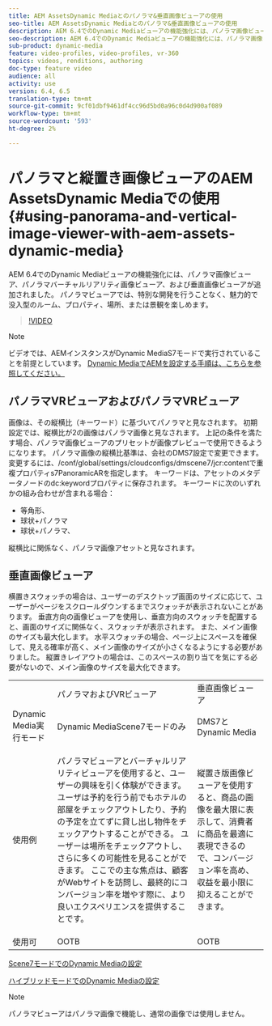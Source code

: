 ```yaml
---
title: AEM AssetsDynamic Mediaとのパノラマ&垂直画像ビューアの使用
seo-title: AEM AssetsDynamic Mediaとのパノラマ&垂直画像ビューアの使用
description: AEM 6.4でのDynamic Mediaビューアの機能強化には、パノラマ画像ビューア、パノラマバーチャルリアリティ画像ビューア、および垂直画像ビューアが追加されました。 パノラマビューアでは、特別な開発を行うことなく、魅力的で没入型のルーム、プロパティ、場所、または景観を楽しめます。
seo-description: AEM 6.4でのDynamic Mediaビューアの機能強化には、パノラマ画像ビューア、パノラマバーチャルリアリティ画像ビューア、および垂直画像ビューアが追加されました。 パノラマビューアでは、特別な開発を行うことなく、魅力的で没入型のルーム、プロパティ、場所、または景観を楽しめます。
sub-product: dynamic-media
feature: video-profiles, video-profiles, vr-360
topics: videos, renditions, authoring
doc-type: feature video
audience: all
activity: use
version: 6.4, 6.5
translation-type: tm+mt
source-git-commit: 9cf01dbf9461df4cc96d5bd0a96c0d4d900af089
workflow-type: tm+mt
source-wordcount: '593'
ht-degree: 2%

---
```



# パノラマと縦置き画像ビューアのAEM AssetsDynamic Mediaでの使用{#using-panorama-and-vertical-image-viewer-with-aem-assets-dynamic-media}

AEM 6.4でのDynamic Mediaビューアの機能強化には、パノラマ画像ビューア、パノラマバーチャルリアリティ画像ビューア、および垂直画像ビューアが追加されました。 パノラマビューアでは、特別な開発を行うことなく、魅力的で没入型のルーム、プロパティ、場所、または景観を楽しめます。

>[!VIDEO](https://video.tv.adobe.com/v/24156/?quality=9&learn=on)

>[!NOTE]
>
>ビデオでは、AEMインスタンスがDynamic MediaS7モードで実行されていることを前提としています。 [Dynamic MediaでAEMを設定する手順は、こちらを参照してください。](https://helpx.adobe.com/experience-manager/6-3/assets/using/config-dynamic-fp-14410.html)

## パノラマVRビューアおよびパノラマVRビューア

画像は、その縦横比（キーワード）に基づいてパノラマと見なされます。 初期設定では、縦横比が2の画像はパノラマ画像と見なされます。 上記の条件を満たす場合、パノラマ画像ビューアのプリセットが画像プレビューで使用できるようになります。 パノラマ画像の縦横比基準は、会社のDMS7設定で変更できます。変更するには、/conf/global/settings/cloudconfigs/dmscene7/jcr:contentで重複プロパティs7PanoramicARを指定します。 キーワードは、アセットのメタデータノードのdc:keywordプロパティに保存されます。 キーワードに次のいずれかの組み合わせが含まれる場合：

* 等角形、
* 球状+パノラマ
* 球状+パノラマ、

縦横比に関係なく、パノラマ画像アセットと見なされます。

## 垂直画像ビューア

横置きスウォッチの場合は、ユーザーのデスクトップ画面のサイズに応じて、ユーザーがページをスクロールダウンするまでスウォッチが表示されないことがあります。 垂直方向の画像ビューアを使用し、垂直方向のスウォッチを配置すると、画面のサイズに関係なく、スウォッチが表示されます。 また、メイン画像のサイズも最大化します。 水平スウォッチの場合、ページ上にスペースを確保して、見える確率が高く、メイン画像のサイズが小さくなるようにする必要がありました。 縦置きレイアウトの場合は、このスペースの割り当てを気にする必要がないので、メイン画像のサイズを最大化できます。

<table> 
 <tbody>
  <tr>
   <td> </td>
   <td>パノラマおよびVRビューア</td>
   <td>垂直画像ビューア</td>
  </tr>
  <tr>
   <td>Dynamic Media実行モード</td>
   <td>Dynamic MediaScene7モードのみ</td>
   <td>DMS7とDynamic Media</td>
  </tr>
  <tr>
   <td>使用例</td>
   <td><p>パノラマビューアとバーチャルリアリティビューアを使用すると、ユーザーの興味を引く体験ができます。 ユーザは予約を行う前でもホテルの部屋をチェックアウトしたり、予約の予定を立てずに貸し出し物件をチェックアウトすることができる。 ユーザーは場所をチェックアウトし、さらに多くの可能性を見ることができます。 ここでの主な焦点は、顧客がWebサイトを訪問し、最終的にコンバージョン率を増やす際に、より良いエクスペリエンスを提供することです。</p> <p> </p> </td> 
   <td><p>縦置き版画像ビューアを使用すると、商品の画像を最大限に表示して、消費者に商品を最適に表現できるので、コンバージョン率を高め、収益を最小限に抑えることができます。</p> <p> </p> </td>
  </tr>
  <tr>
   <td>使用可 </td>
   <td>OOTB</td>
   <td>OOTB</td>
  </tr>
 </tbody>
</table>

[Scene7モードでのDynamic Mediaの設定](https://helpx.adobe.com/jp/experience-manager/6-5/assets/using/config-dms7.html)

[ハイブリッドモードでのDynamic Mediaの設定](https://helpx.adobe.com/jp/experience-manager/6-5/assets/using/config-dynamic.html)

>[!NOTE]
>
>パノラマビューアはパノラマ画像で機能し、通常の画像では使用しません。
